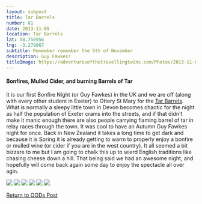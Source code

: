 ```yaml
---
layout: subpost
title: Tar Barrels
number: 81
date: 2013-11-05
location: Tar Barrels
lat: 50.750956
lng: -3.279867
subtitle: Remember remember the 5th of November
description: Guy Fawkes!
titleImage: https://adventuresofthetravellingtwins.com/Photos/2013-11-05-TarBarrels/IMG_0141.JPG
---
```


<h4>Bonfires, Mulled Cider, and burning Barrels of Tar</h4>

It is our first Bonfire Night (or Guy Fawkes) in the UK and we are off (along with every other student in Exeter) to Ottery St Mary for the 
<a target="_blank" href="https://www.tarbarrels.co.uk/home/">Tar Barrels</a>.
What is normally a sleepy little town in Devon becomes chaotic for the night as half the population of Exeter crams into the streets, and if that didn't make it manic enough there are also people carrying flaming barrel of tar in relay races through the town. 
It was cool to have an Autumn Guy Fawkes night for once. Back in New Zealand it takes a long time to get dark and because it is Spring it is already getting to warm to properly enjoy a bonfire or mulled wine (or cider if you are in the west country).
It all seemed a bit bizzare to me but I am going to chalk this up to wierd English traditions like chasing cheese down a hill. 
That being said we had an awesome night, and hopefully will come back again some day to enjoy the spectacle all over agin.

<img src="https://adventuresofthetravellingtwins.com/Photos/2013-11-05-TarBarrels/1.jpg" class="image1">
<img src="https://adventuresofthetravellingtwins.com/Photos/2013-11-05-TarBarrels/2.jpg" class="image1">
<img src="https://adventuresofthetravellingtwins.com/Photos/2013-11-05-TarBarrels/3.jpg" class="image1">
<img src="https://adventuresofthetravellingtwins.com/Photos/2013-11-05-TarBarrels/4.jpg" class="image1">
<img src="https://adventuresofthetravellingtwins.com/Photos/2013-11-05-TarBarrels/IMG_0147.jpg" class="image1">
<img src="https://adventuresofthetravellingtwins.com/Photos/2013-11-05-TarBarrels/IMG_0153.jpg" class="image1">

<a href="https://adventuresofthetravellingtwins.com/2013/09/21/oddswalks/">Return to OODs Post</a>
